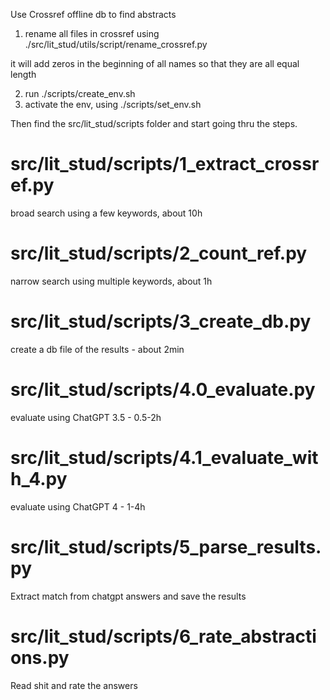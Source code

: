 

Use Crossref offline db to find abstracts

1. rename all files in crossref using ./src/lit_stud/utils/script/rename_crossref.py

it will add zeros in the beginning of all names so that they are all equal length

2. run ./scripts/create_env.sh
3. activate the env, using ./scripts/set_env.sh

Then find the src/lit_stud/scripts folder and start going thru the steps.


# src/lit_stud/scripts/1_extract_crossref.py
broad search using a few keywords, about 10h

# src/lit_stud/scripts/2_count_ref.py 
narrow search using multiple keywords, about 1h

# src/lit_stud/scripts/3_create_db.py
create a db file of the results -  about 2min

# src/lit_stud/scripts/4.0_evaluate.py 
evaluate using ChatGPT 3.5 - 0.5-2h

# src/lit_stud/scripts/4.1_evaluate_with_4.py
evaluate using ChatGPT 4 - 1-4h

# src/lit_stud/scripts/5_parse_results.py
Extract match from chatgpt answers and save the results

# src/lit_stud/scripts/6_rate_abstractions.py
Read shit and rate the answers